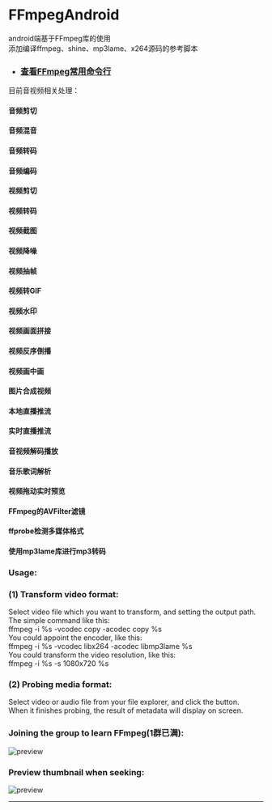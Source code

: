 # FFmpegAndroid
android端基于FFmpeg库的使用<br>
添加编译ffmpeg、shine、mp3lame、x264源码的参考脚本<br>

- ### [查看FFmpeg常用命令行](https://github.com/xufuji456/FFmpegAndroid/blob/master/doc/FFmpeg_command_line.md)

目前音视频相关处理：<br>
#### 音频剪切
#### 音频混音
#### 音频转码
#### 音频编码
#### 视频剪切
#### 视频转码
#### 视频截图
#### 视频降噪
#### 视频抽帧
#### 视频转GIF
#### 视频水印
#### 视频画面拼接
#### 视频反序倒播
#### 视频画中画
#### 图片合成视频
#### 本地直播推流
#### 实时直播推流
#### 音视频解码播放
#### 音乐歌词解析
#### 视频拖动实时预览
#### FFmpeg的AVFilter滤镜
#### ffprobe检测多媒体格式
#### 使用mp3lame库进行mp3转码

### Usage:
### (1) Transform video format:
Select video file which you want to transform, and setting the output path.<br>
The simple command like this:<br>
ffmpeg -i %s -vcodec copy -acodec copy %s<br>
You could appoint the encoder, like this:<br>
ffmpeg -i %s -vcodec libx264 -acodec libmp3lame %s<br>
You could transform the video resolution, like this:<br>
ffmpeg -i %s -s 1080x720 %s<br>

### (2) Probing media format:
Select video or audio file from your file explorer, and click the button.<br>
When it finishes probing, the result of metadata will display on screen.<br>

### Joining the group to learn FFmpeg(1群已满):
![preview](https://github.com/xufuji456/FFmpegAndroid/blob/master/picture/ffmpeg_group.png)

### Preview thumbnail when seeking:
![preview](https://github.com/xufuji456/FFmpegAndroid/blob/master/gif/preview.gif)

***
<br><br>

